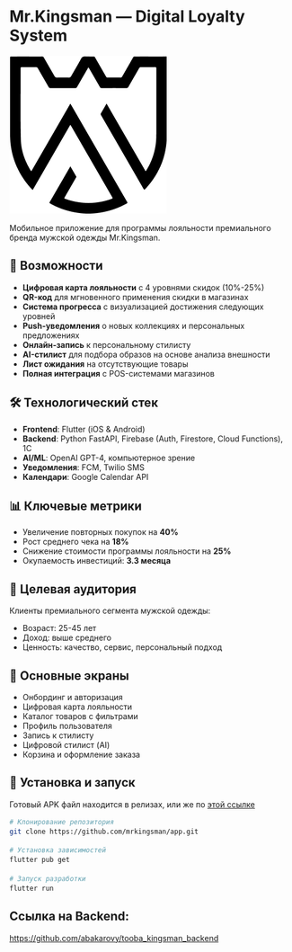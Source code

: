 # Mr.Kingsman — Digital Loyalty System
![alt text](assets/images/logo.png)

Мобильное приложение для программы лояльности премиального бренда мужской одежды Mr.Kingsman.

## 🚀 Возможности

- **Цифровая карта лояльности** с 4 уровнями скидок (10%-25%)
- **QR-код** для мгновенного применения скидки в магазинах
- **Система прогресса** с визуализацией достижения следующих уровней
- **Push-уведомления** о новых коллекциях и персональных предложениях
- **Онлайн-запись** к персональному стилисту
- **AI-стилист** для подбора образов на основе анализа внешности
- **Лист ожидания** на отсутствующие товары
- **Полная интеграция** с POS-системами магазинов

## 🛠 Технологический стек

- **Frontend**: Flutter (iOS & Android)
- **Backend**: Python FastAPI, Firebase (Auth, Firestore, Cloud Functions), 1С
- **AI/ML**: OpenAI GPT-4, компьютерное зрение
- **Уведомления**: FCM, Twilio SMS
- **Календари**: Google Calendar API

## 📊 Ключевые метрики

- Увеличение повторных покупок на **40%**
- Рост среднего чека на **18%**
- Снижение стоимости программы лояльности на **25%**
- Окупаемость инвестиций: **3.3 месяца**

## 🎯 Целевая аудитория

Клиенты премиального сегмента мужской одежды:
- Возраст: 25-45 лет
- Доход: выше среднего
- Ценность: качество, сервис, персональный подход

## 📱 Основные экраны

- Онбординг и авторизация
- Цифровая карта лояльности
- Каталог товаров с фильтрами
- Профиль пользователя
- Запись к стилисту
- Цифровой стилист (AI)
- Корзина и оформление заказа

## 🔧 Установка и запуск

Готовый APK файл находится в релизах, или же по [этой ссылке](https://github.com/abakarovy/tooba_kingsman/releases/download/1.0/mr-kingsman.apk)
```bash
# Клонирование репозитория
git clone https://github.com/mrkingsman/app.git

# Установка зависимостей
flutter pub get

# Запуск разработки
flutter run
```

## Ссылка на Backend:
https://github.com/abakarovy/tooba_kingsman_backend
